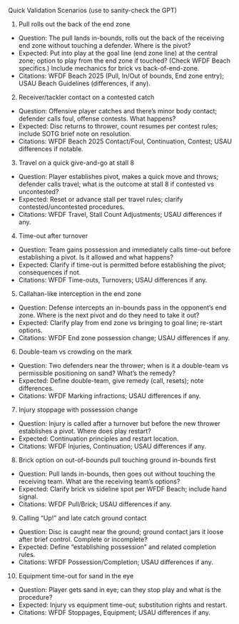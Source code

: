 Quick Validation Scenarios (use to sanity-check the GPT)

1) Pull rolls out the back of the end zone
- Question: The pull lands in-bounds, rolls out the back of the receiving end zone without touching a defender. Where is the pivot?
- Expected: Put into play at the goal line (end zone line) at the central zone; option to play from the end zone if touched? (Check WFDF Beach specifics.) Include mechanics for brick vs back-of-end-zone.
- Citations: WFDF Beach 2025 (Pull, In/Out of bounds, End zone entry); USAU Beach Guidelines (differences, if any).

2) Receiver/tackler contact on a contested catch
- Question: Offensive player catches and there’s minor body contact; defender calls foul, offense contests. What happens?
- Expected: Disc returns to thrower, count resumes per contest rules; include SOTG brief note on resolution.
- Citations: WFDF Beach 2025 Contact/Foul, Continuation, Contest; USAU differences if notable.

3) Travel on a quick give-and-go at stall 8
- Question: Player establishes pivot, makes a quick move and throws; defender calls travel; what is the outcome at stall 8 if contested vs uncontested?
- Expected: Reset or advance stall per travel rules; clarify contested/uncontested procedures.
- Citations: WFDF Travel, Stall Count Adjustments; USAU differences if any.

4) Time-out after turnover
- Question: Team gains possession and immediately calls time-out before establishing a pivot. Is it allowed and what happens?
- Expected: Clarify if time-out is permitted before establishing the pivot; consequences if not.
- Citations: WFDF Time-outs, Turnovers; USAU differences if any.

5) Callahan-like interception in the end zone
- Question: Defense intercepts an in-bounds pass in the opponent’s end zone. Where is the next pivot and do they need to take it out?
- Expected: Clarify play from end zone vs bringing to goal line; re-start options.
- Citations: WFDF End zone possession change; USAU differences if any.

6) Double-team vs crowding on the mark
- Question: Two defenders near the thrower; when is it a double-team vs permissible positioning on sand? What’s the remedy?
- Expected: Define double-team, give remedy (call, resets); note differences.
- Citations: WFDF Marking infractions; USAU differences if any.

7) Injury stoppage with possession change
- Question: Injury is called after a turnover but before the new thrower establishes a pivot. Where does play restart?
- Expected: Continuation principles and restart location.
- Citations: WFDF Injuries, Continuation; USAU differences if any.

8) Brick option on out-of-bounds pull touching ground in-bounds first
- Question: Pull lands in-bounds, then goes out without touching the receiving team. What are the receiving team’s options?
- Expected: Clarify brick vs sideline spot per WFDF Beach; include hand signal.
- Citations: WFDF Pull/Brick; USAU differences if any.

9) Calling “Up!” and late catch ground contact
- Question: Disc is caught near the ground; ground contact jars it loose after brief control. Complete or incomplete?
- Expected: Define “establishing possession” and related completion rules.
- Citations: WFDF Possession/Completion; USAU differences if any.

10) Equipment time-out for sand in the eye
- Question: Player gets sand in eye; can they stop play and what is the procedure?
- Expected: Injury vs equipment time-out; substitution rights and restart.
- Citations: WFDF Stoppages, Equipment; USAU differences if any.


